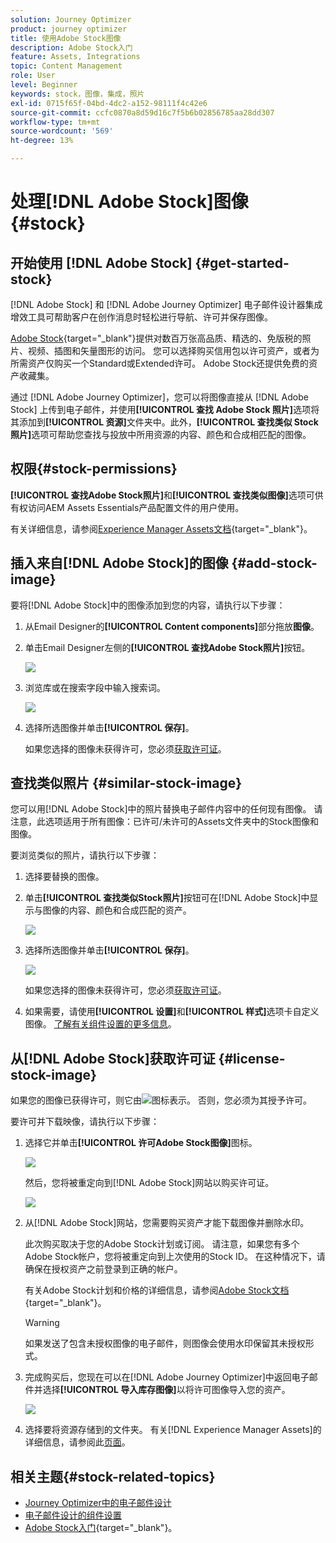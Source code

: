 ```yaml
---
solution: Journey Optimizer
product: journey optimizer
title: 使用Adobe Stock图像
description: Adobe Stock入门
feature: Assets, Integrations
topic: Content Management
role: User
level: Beginner
keywords: stock，图像，集成，照片
exl-id: 0715f65f-04bd-4dc2-a152-98111f4c42e6
source-git-commit: ccfc0870a8d59d16c7f5b6b02856785aa28dd307
workflow-type: tm+mt
source-wordcount: '569'
ht-degree: 13%

---
```


# 处理[!DNL Adobe Stock]图像 {#stock}

## 开始使用 [!DNL Adobe Stock] {#get-started-stock}

[!DNL Adobe Stock] 和 [!DNL Adobe Journey Optimizer] 电子邮件设计器集成增效工具可帮助客户在创作消息时轻松进行导航、许可并保存图像。

[Adobe Stock](https://helpx.adobe.com/cn/stock/get-started.html){target="_blank"}提供对数百万张高品质、精选的、免版税的照片、视频、插图和矢量图形的访问。 您可以选择购买信用包以许可资产，或者为所需资产仅购买一个Standard或Extended许可。 Adobe Stock还提供免费的资产收藏集。

通过 [!DNL Adobe Journey Optimizer]，您可以将图像直接从 [!DNL Adobe Stock] 上传到电子邮件，并使用&#x200B;**[!UICONTROL 查找 Adobe Stock 照片]**&#x200B;选项将其添加到&#x200B;**[!UICONTROL 资源]**&#x200B;文件夹中。此外，**[!UICONTROL 查找类似 Stock 照片]**&#x200B;选项可帮助您查找与投放中所用资源的内容、颜色和合成相匹配的图像。

## 权限{#stock-permissions}

**[!UICONTROL 查找Adobe Stock照片]**&#x200B;和&#x200B;**[!UICONTROL 查找类似图像]**&#x200B;选项可供有权访问AEM Assets Essentials产品配置文件的用户使用。

有关详细信息，请参阅[Experience Manager Assets文档](https://experienceleague.adobe.com/docs/experience-manager-assets-essentials/help/get-started-admins/deploy-administer.html?lang=zh-Hans#add-users-to-essentials){target="_blank"}。

## 插入来自[!DNL Adobe Stock]的图像 {#add-stock-image}

要将[!DNL Adobe Stock]中的图像添加到您的内容，请执行以下步骤：

1. 从Email Designer的&#x200B;**[!UICONTROL Content components]**&#x200B;部分拖放&#x200B;**图像**。

1. 单击Email Designer左侧的&#x200B;**[!UICONTROL 查找Adobe Stock照片]**&#x200B;按钮。

   ![](assets/stock-find-photos.png)

1. 浏览库或在搜索字段中输入搜索词。

   ![](assets/stock-select-from-lib.png)

1. 选择所选图像并单击&#x200B;**[!UICONTROL 保存]**。

   如果您选择的图像未获得许可，您必须[获取许可证](#license-stock-image)。

## 查找类似照片 {#similar-stock-image}

您可以用[!DNL Adobe Stock]中的照片替换电子邮件内容中的任何现有图像。 请注意，此选项适用于所有图像：已许可/未许可的Assets文件夹中的Stock图像和图像。

要浏览类似的照片，请执行以下步骤：

1. 选择要替换的图像。
1. 单击&#x200B;**[!UICONTROL 查找类似Stock照片]**&#x200B;按钮可在[!DNL Adobe Stock]中显示与图像的内容、颜色和合成匹配的资产。

   ![](assets/stock-similar.png)

1. 选择所选图像并单击&#x200B;**[!UICONTROL 保存]**。

   ![](assets/stock-similar-results.png)

   如果您选择的图像未获得许可，您必须[获取许可证](#license-stock-image)。

1. 如果需要，请使用&#x200B;**[!UICONTROL 设置]**&#x200B;和&#x200B;**[!UICONTROL 样式]**&#x200B;选项卡自定义图像。 [了解有关组件设置的更多信息](../email/content-components.md)。

## 从[!DNL Adobe Stock]获取许可证 {#license-stock-image}

如果您的图像已获得许可，则它由![](assets/stock_10.png)图标表示。 否则，您必须为其授予许可。

要许可并下载映像，请执行以下步骤：

1. 选择它并单击&#x200B;**[!UICONTROL 许可Adobe Stock图像]**&#x200B;图标。

   ![](assets/stock-license-icon.png)

   然后，您将被重定向到[!DNL Adobe Stock]网站以购买许可证。

   ![](assets/stock-license-photo.png)

1. 从[!DNL Adobe Stock]网站，您需要购买资产才能下载图像并删除水印。

   此次购买取决于您的Adobe Stock计划或订阅。 请注意，如果您有多个Adobe Stock帐户，您将被重定向到上次使用的Stock ID。 在这种情况下，请确保在授权资产之前登录到正确的帐户。

   有关Adobe Stock计划和价格的详细信息，请参阅[Adobe Stock文档](https://stock.adobe.com/plans){target="_blank"}。

   >[!WARNING]
   > 如果发送了包含未授权图像的电子邮件，则图像会使用水印保留其未授权形式。

1. 完成购买后，您现在可以在[!DNL Adobe Journey Optimizer]中返回电子邮件并选择&#x200B;**[!UICONTROL 导入库存图像]**&#x200B;以将许可图像导入您的资产。

   ![](assets/stock_6.png)

1. 选择要将资源存储到的文件夹。 有关[!DNL Experience Manager Assets]的详细信息，请参阅此[页面](assets.md#get-started-assets)。

## 相关主题{#stock-related-topics}

* [Journey Optimizer中的电子邮件设计](../email/get-started-email-design.md)
* [电子邮件设计的组件设置](../email/content-components.md)
* [Adobe Stock入门](https://helpx.adobe.com/cn/stock/get-started.html){target="_blank"}。

